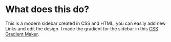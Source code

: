 # What does this do?

This is a modern sidebar created in CSS and HTML, you can easily add new Links and edit the design. I made the gradient for the sidebar in this [CSS Gradient Maker]([https://cssgradient.io/]).

